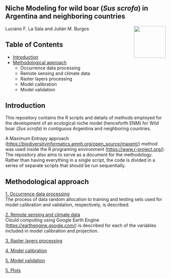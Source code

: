 ## Niche Modeling for wild boar (*Sus scrofa*) in Argentina and neighboring countries

<img src="https://user-images.githubusercontent.com/20196847/82152923-d78ba600-983a-11ea-9bfc-2a9115a029f5.jpg" height="100" width="100" img align="right">

Luciano F. La Sala and Julián M. Burgos

Table of Contents
---------- 
-   [Introduction](#introduction)
-   [Methodological approach](#methodological-approach)
    - Occurrence data processing  
    - Remote sensing and climate data   
    - Raster layers processing 
    - Model calibration     
    - Model validation
    
    
Introduction
----------  
This repository contains the R scripts and details of methods employed for the development of an ecological niche model (henceforth ENM) for Wild boar (*Sus scrofa*) in contiguous Argentina and neighboring countries.

A Maximum Entropy approach (https://biodiversityinformatics.amnh.org/open_source/maxent/) method was used inside the R programing environment (https://www.r-project.org/). The repository also aims to serve as a document for the methodology.  Rather than having everything in a single script, the code is divided in a series of separate scripts that should be run sequentially.  

Methodological approach
----------

[1. Occurrence data processing](./Occurrences/README.md)  
The process of data random allocation to training and testing sets used for model calibration and validation, respectively, is described. 

[2. Remote sensing and climate data](https://github.com/lucianolasala/Wild_boar_ENM/tree/main/GEE%20raster%20processing)  
Clould computing using Google Earth Engine (https://earthengine.google.com/) is described for each of the variables included in model calibration and projection. 

[3. Raster layers processing](./Environmental-data-processing.R)

[4. Model calibration](./calibration/calibration.md)

[5. Model validation](./Validation/README.md)

[5. Plots](./plots)
